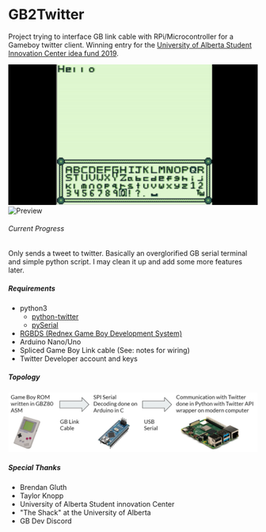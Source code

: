 # GB2Twitter
Project trying to interface GB link cable with RPi/Microcontroller for a Gameboy twitter client. Winning entry for the [University of Alberta Student Innovation Center idea fund 2019](https://www.ualberta.ca/student-innovation-centre/idea-fund).

![Preview](/notes/GB2Twitter.gif)
![Preview](/master/notes/twitter.png)





###### Current Progress
Only sends a tweet to twitter. Basically an overglorified GB serial terminal and simple python script. I may clean it up and add some more features later.


##### Requirements
- python3
  - [python-twitter](https://github.com/bear/python-twitter)
  - [pySerial](https://pythonhosted.org/pyserial/)
- [RGBDS (Rednex Game Boy Development System)](https://github.com/rednex/rgbds)
- Arduino Nano/Uno
- Spliced Game Boy Link cable (See: notes for wiring)
- Twitter Developer account and keys

##### Topology 
![Preview](/notes/GB2TwitterFlow.png)

##### Special Thanks
- Brendan Gluth
- Taylor Knopp
- University of Alberta Student innovation Center
- "The Shack" at the University of Alberta
- GB Dev Discord
